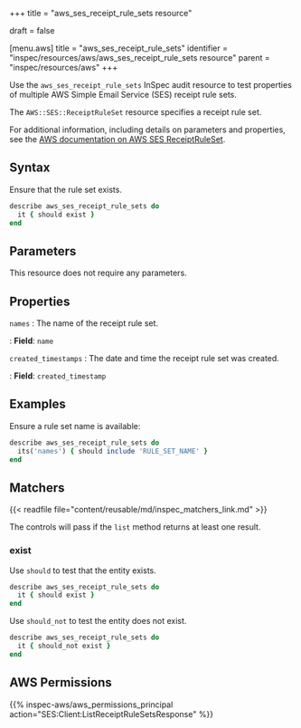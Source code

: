 +++
title = "aws_ses_receipt_rule_sets resource"

draft = false


[menu.aws]
title = "aws_ses_receipt_rule_sets"
identifier = "inspec/resources/aws/aws_ses_receipt_rule_sets resource"
parent = "inspec/resources/aws"
+++

Use the `aws_ses_receipt_rule_sets` InSpec audit resource to test properties of multiple AWS Simple Email Service (SES) receipt rule sets.

The `AWS::SES::ReceiptRuleSet` resource specifies a receipt rule set.

For additional information, including details on parameters and properties, see the [AWS documentation on AWS SES ReceiptRuleSet](https://docs.aws.amazon.com/AWSCloudFormation/latest/UserGuide/aws-resource-ses-receiptruleset.html).

## Syntax

Ensure that the rule set exists.

```ruby
describe aws_ses_receipt_rule_sets do
  it { should exist }
end
```

## Parameters

This resource does not require any parameters.

## Properties

`names`
: The name of the receipt rule set.

: **Field**: `name`

`created_timestamps`
: The date and time the receipt rule set was created.

: **Field**: `created_timestamp`

## Examples

Ensure a rule set name is available:

```ruby
describe aws_ses_receipt_rule_sets do
  its('names') { should include 'RULE_SET_NAME' }
end
```

## Matchers

{{< readfile file="content/reusable/md/inspec_matchers_link.md" >}}

The controls will pass if the `list` method returns at least one result.

### exist

Use `should` to test that the entity exists.

```ruby
describe aws_ses_receipt_rule_sets do
  it { should exist }
end
```

Use `should_not` to test the entity does not exist.

```ruby
describe aws_ses_receipt_rule_sets do
  it { should_not exist }
end
```

## AWS Permissions

{{% inspec-aws/aws_permissions_principal action="SES:Client:ListReceiptRuleSetsResponse" %}}

